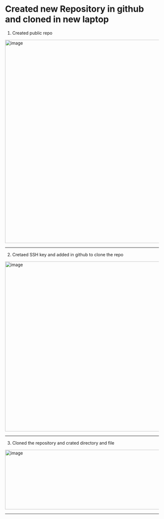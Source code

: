 # Created new Repository in github and cloned in new laptop

1. Created public repo
<img width="1899" height="665" alt="image" src="https://github.com/user-attachments/assets/29e2371a-f8ea-4cee-81f9-b6a68c9feb4e" />

---------------------------------------------------------------------
2. Cretaed SSH key and added in github to clone the repo
<img width="1899" height="556" alt="image" src="https://github.com/user-attachments/assets/54f847b6-f45b-4137-bbc2-984657c30aa4" />

--------------------------------------------------------------------
3. Cloned the repository and crated directory and file
<img width="870" height="195" alt="image" src="https://github.com/user-attachments/assets/c7f87a90-9972-487f-80cf-3a64f6e51f60" />

--------------------------------------------------------------------
